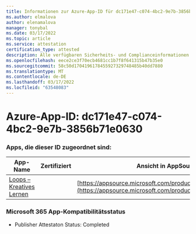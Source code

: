 ```yaml
---
title: Informationen zur Azure-App-ID für dc171e47-c074-4bc2-9e7b-3856b71e0630
ms.author: elmalova
author: elenamalova
manager: tonybal
ms.date: 03/17/2022
ms.topic: article
ms.service: attestation
certification_type: attested
description: Alle verfügbaren Sicherheits- und Complianceinformationen für dc171e47-c074-4bc2-9e7b-3856b71e0630.
ms.openlocfilehash: eece2ce3f70ecb4681cc1b7f8f641315b47b35e0
ms.sourcegitcommit: 58c50d1704196178455927329748485b40dd7880
ms.translationtype: MT
ms.contentlocale: de-DE
ms.lasthandoff: 03/17/2022
ms.locfileid: "63548083"
---
```

# <a name="azure-app-id-dc171e47-c074-4bc2-9e7b-3856b71e0630"></a>Azure-App-ID: dc171e47-c074-4bc2-9e7b-3856b71e0630


### <a name="apps-associated-with-this-id"></a>Apps, die dieser ID zugeordnet sind:
| **App-Name** | **Zertifiziert** | **Ansicht in AppSource** |
|--------------|---------------|-----------------------|
| [Loops – Kreatives Lernen](../forward/WA200003074.md) |  | [https://appsource.microsoft.com/product/office/WA200003074](https://appsource.microsoft.com/product/office/WA200003074) |

### <a name="microsoft-365-app-compliance-status"></a>Microsoft 365 App-Kompatibilitätsstatus
- Publisher Attestaton Status: Completed
